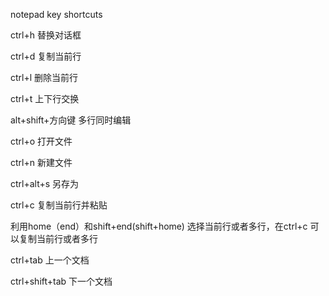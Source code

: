 notepad key shortcuts



ctrl+h   替换对话框

ctrl+d   复制当前行

ctrl+l 	删除当前行

ctrl+t	上下行交换



alt+shift+方向键  多行同时编辑

ctrl+o 打开文件

ctrl+n 新建文件

ctrl+alt+s  另存为



ctrl+c 复制当前行并粘贴

利用home（end）和shift+end(shift+home) 选择当前行或者多行，在ctrl+c 可以复制当前行或者多行



ctrl+tab  上一个文档

ctrl+shift+tab  下一个文档

